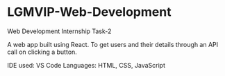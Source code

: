 # LGMVIP-Web-Development

Web Development Internship Task-2

A web app built using React. To get users and their details through an API call on clicking a button.

IDE used: VS Code
Languages: HTML, CSS, JavaScript
